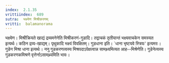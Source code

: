 ```yaml
---
index:  2.1.35
vrittiindex:  689
sutra:  भक्ष्येण मिश्रीकरणम्
vritti:  balamanorama 
---
```


भक्ष्येण। मिश्रीक्रियते खाद्यं द्रव्यमनेनेति मिश्रीकरणं-गुडादि। तद्वाचकं तृतीयान्तं भक्ष्यवाचकेन समस्यत इत्यर्थः। कठिन द्रव्य-खाद्यम्। पृथुकादि भक्ष्यं विवक्षितम्। गुडधाना इति। `धाना भृष्टयवे स्त्रियः' इत्यमरः। गुडेन मिश्रा धाना इत्यर्थः। ननु गुडकरणत्वस्य मिश्रपदाऽपेक्षत्वान्न सामथ्र्यमित्यत आह--मिश्रेणेति। गुडेनेत्यस्य गुडकरणकमिश्रणे वृत्तेर्नाऽसामथ्र्यमिति भावः।


